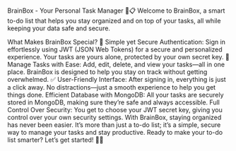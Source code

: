 BrainBox - Your Personal Task Manager 🧠📋
Welcome to BrainBox, a smart to-do list that helps you stay organized and on top of your tasks, all while keeping your data safe and secure.

What Makes BrainBox Special? 🤔
Simple yet Secure Authentication: Sign in effortlessly using JWT (JSON Web Tokens) for a secure and personalized experience. Your tasks are yours alone, protected by your own secret key. 🔐
Manage Tasks with Ease: Add, edit, delete, and view your tasks—all in one place. BrainBox is designed to help you stay on track without getting overwhelmed. ✅
User-Friendly Interface: After signing in, everything is just a click away. No distractions—just a smooth experience to help you get things done.
Efficient Database with MongoDB: All your tasks are securely stored in MongoDB, making sure they’re safe and always accessible.
Full Control Over Security: You get to choose your JWT secret key, giving you control over your own security settings.
With BrainBox, staying organized has never been easier. It’s more than just a to-do list; it’s a simple, secure way to manage your tasks and stay productive. Ready to make your to-do list smarter? Let’s get started! 🧠✨